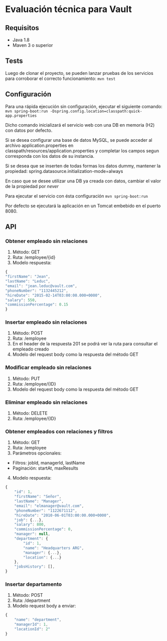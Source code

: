 # Evaluación técnica para Vault
## Requisitos
- Java 1.8
- Maven 3 o superior

## Tests
Luego de clonar el proyecto, se pueden lanzar pruebas de los servicios para corroborar el correcto funcionamiento:
`mvn test`

## Configuración
Para una rápida ejecución sin configuración, ejecutar el siguiente comando:
`mvn spring-boot:run -Dspring.config.location=classpath:quick-app.properties`

Dicho comando inicializará el servicio web con una DB en memoria (H2) con datos por defecto.

Si se desea configurar una base de datos MySQL, se puede acceder al archivo application.properties en classpath/resources/application.properties
y completar los campos segun corresponda con los datos de su instancia.

Si se desea que se inserten de todas formas los datos dummy, mantener la propiedad:
spring.datasource.initialization-mode=always

En caso que se desee utilizar una DB ya creada con datos, cambiar el valor de la propiedad por *never*

Para ejecutar el servicio con ésta configuración
`mvn spring-boot:run`

Por defecto se ejecutará la aplicación en un Tomcat embebido en el puerto 8080.

## API

### Obtener empleado sin relaciones
1. Método: GET
2. Ruta: /employee/{id}
3. Modelo respuesta:
```javascript
{
"firstName": "Jean",
"lastName": "Leduc",
"email": "jean.leduc@vault.com",
"phoneNumber": "1132445212",
"hireDate": "2015-02-14T03:00:00.000+0000",
"salary": 550,
"commissionPercentage": 0.15
}
```

### Insertar empleado sin relaciones
1. Método: POST
2. Ruta: /employee
3. En el header de la respuesta 201 se podrá ver la ruta para consultar el empleado creado
4. Modelo del request body como la respuesta del método GET

### Modificar empleado sin relaciones
1. Método: PUT
2. Ruta: /employee/{ID}
3. Modelo del request body como la respuesta del método GET

### Eliminar empleado sin relaciones
1. Método: DELETE
2. Ruta: /employee/{ID}

### Obtener empleados con relaciones y filtros
1. Método: GET
2. Ruta: /employee
3. Parámetros opcionales: 
* Filtros: jobId, managerId, lastName
* Paginación: startAt, maxResults
4. Modelo respuesta:
```javascript
{
	"id": 1,
	"firstName": "Señor",
	"lastName": "Manager",
	"email": "elmanager@vault.com",
	"phoneNumber": "1122671112",
	"hireDate": "2010-06-01T03:00:00.000+0000",
	"job": {...},
	"salary": 800,
	"commissionPercentage": 0,
	"manager": null,
	"department": {
		"id": 1,
		"name": "Headquarters ARG",
		"manager": {...},
		"location": {...}
	},
	"jobsHistory": [],
}
```

### Insertar departamento
1. Método: POST
2. Ruta: /department
3. Modelo request body a enviar:
```javascript
{
	"name": "department",
	"managerId": 1,
	"locationId": 2"
}
```